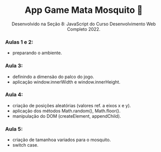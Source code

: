 <div align="center">

# App Game Mata Mosquito 🦟
Desenvolvido na Seção 8: JavaScript do Curso Desenvolvimento Web Completo 2022.

</div>

### Aulas 1 e 2: 
- preparando o ambiente.

### Aula 3:
- definindo a dimensão do palco do jogo.
- aplicação window.innerWidth e window.innerHeight.

### Aula 4:
- criação de posições aleatórias (valores ref. a eixos x e y).
- aplicação dos métodos Math.random(), Math.floor().
- manipulação do DOM (createElement, appendChild).

### Aula 5:
- criação de tamanhoa variados para o mosquito.
- switch case.